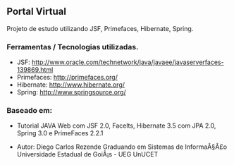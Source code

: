 ## Portal Virtual

Projeto de estudo utilizando JSF, Primefaces, Hibernate, Spring.

### Ferramentas / Tecnologias utilizadas.

* JSF: http://www.oracle.com/technetwork/java/javaee/javaserverfaces-139869.html
* Primefaces: http://primefaces.org/
* Hibernate: http://www.hibernate.org/
* Spring: http://www.springsource.org/

### Baseado em:

* Tutorial JAVA Web com JSF 2.0, Facelts, Hibernate 3.5 com JPA 2.0, 
Spring 3.0 e PrimeFaces 2.2.1 

* Autor: Diego Carlos Rezende 
Graduando em Sistemas de InformaÃ§Ã£o 
Universidade Estadual de GoiÃ¡s - UEG UnUCET
